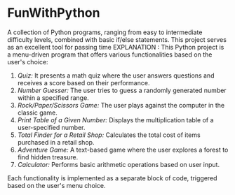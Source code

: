 # FunWithPython
A collection of Python programs, ranging from easy to intermediate difficulty levels, combined with basic if/else statements. This project serves as an excellent tool for passing time
EXPLANATION :
This Python project is a menu-driven program that offers various functionalities based on the user's choice:

1. *Quiz:* It presents a math quiz where the user answers questions and receives a score based on their performance.
2. *Number Guesser:* The user tries to guess a randomly generated number within a specified range.
3. *Rock/Paper/Scissors Game:* The user plays against the computer in the classic game.
4. *Print Table of a Given Number:* Displays the multiplication table of a user-specified number.
5. *Total Finder for a Retail Shop:* Calculates the total cost of items purchased in a retail shop.
6. *Adventure Game:* A text-based game where the user explores a forest to find hidden treasure.
7. *Calculator:* Performs basic arithmetic operations based on user input.

Each functionality is implemented as a separate block of code, triggered based on the user's menu choice.
